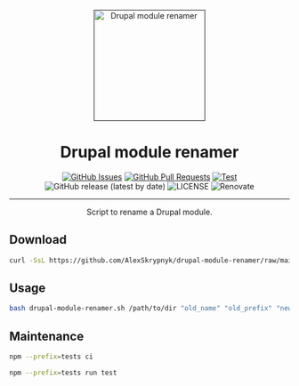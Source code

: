 <p align="center">
  <a href="" rel="noopener">
  <img width=200px height=200px src="https://placehold.jp/000000/ffffff/200x200.png?text=Drupal+module+renamer&css=%7B%22border-radius%22%3A%22%20100px%22%7D" alt="Drupal module renamer"></a>
</p>

<h1 align="center">Drupal module renamer</h1>

<div align="center">

[![GitHub Issues](https://img.shields.io/github/issues/drevops/drupal-module-renamer.svg)](https://github.com/drevops/drupal-module-renamer/issues)
[![GitHub Pull Requests](https://img.shields.io/github/issues-pr/drevops/drupal-module-renamer.svg)](https://github.com/drevops/drupal-module-renamer/pulls)
[![Test](https://github.com/drevops/drupal-module-renamer/actions/workflows/test.yml/badge.svg)](https://github.com/drevops/drupal-module-renamer/actions/workflows/test.yml)
![GitHub release (latest by date)](https://img.shields.io/github/v/release/drevops/drupal-module-renamer)
![LICENSE](https://img.shields.io/github/license/drevops/drupal-module-renamer)
![Renovate](https://img.shields.io/badge/renovate-enabled-green?logo=renovatebot)

</div>

---

<p align="center"> Script to rename a Drupal module.</p>

## Download

```bash
curl -SsL https://github.com/AlexSkrypnyk/drupal-module-renamer/raw/main/drupal-module-renamer.sh > drupal-module-renamer.sh
```

## Usage

```bash
bash drupal-module-renamer.sh /path/to/dir "old_name" "old_prefix" "new_name" "new_prefix"
```

## Maintenance

```bash
npm --prefix=tests ci

npm --prefix=tests run test
```
